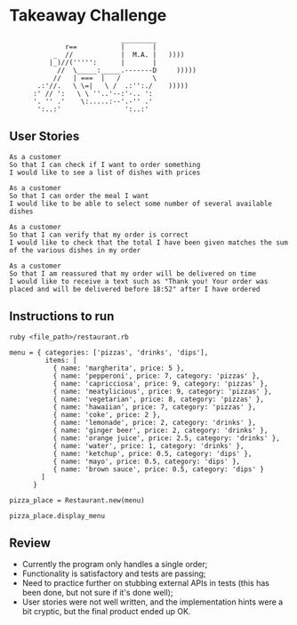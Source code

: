 Takeaway Challenge
==================
```
                            _________
              r==           |       |
           _  //            |  M.A. |   ))))
          |_)//(''''':      |       |
            //  \_____:_____.-------D     )))))
           //   | ===  |   /        \
       .:'//.   \ \=|   \ /  .:'':./    )))))
      :' // ':   \ \ ''..'--:'-.. ':
      '. '' .'    \:.....:--'.-'' .'
       ':..:'                ':..:'

 ```

User Stories
------------

```
As a customer
So that I can check if I want to order something
I would like to see a list of dishes with prices

As a customer
So that I can order the meal I want
I would like to be able to select some number of several available dishes

As a customer
So that I can verify that my order is correct
I would like to check that the total I have been given matches the sum of the various dishes in my order

As a customer
So that I am reassured that my order will be delivered on time
I would like to receive a text such as "Thank you! Your order was placed and will be delivered before 18:52" after I have ordered
```

Instructions to run
-------------------

```
ruby <file_path>/restaurant.rb

menu = { categories: ['pizzas', 'drinks', 'dips'],
         items: [
           { name: 'margherita', price: 5 },
           { name: 'pepperoni', price: 7, category: 'pizzas' },
           { name: 'capricciosa', price: 9, category: 'pizzas' },
           { name: 'meatylicious', price: 9, category: 'pizzas' },
           { name: 'vegetarian', price: 8, category: 'pizzas' },
           { name: 'hawaiian', price: 7, category: 'pizzas' },
           { name: 'coke', price: 2 },
           { name: 'lemonade', price: 2, category: 'drinks' },
           { name: 'ginger beer', price: 2, category: 'drinks' },
           { name: 'orange juice', price: 2.5, category: 'drinks' },
           { name: 'water', price: 1, category: 'drinks' },
           { name: 'ketchup', price: 0.5, category: 'dips' },
           { name: 'mayo', price: 0.5, category: 'dips' },
           { name: 'brown sauce', price: 0.5, category: 'dips' }
        ]
      }

pizza_place = Restaurant.new(menu)

pizza_place.display_menu

```

Review
------
* Currently the program only handles a single order;
* Functionality is satisfactory and tests are passing;
* Need to practice further on stubbing external APIs in tests (this has been done, but not sure if it's done well);
* User stories were not well written, and the implementation hints were a bit cryptic, but the final product ended up OK.
